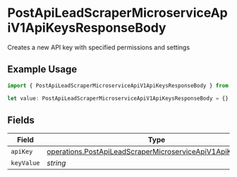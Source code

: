 # PostApiLeadScraperMicroserviceApiV1ApiKeysResponseBody

Creates a new API key with specified permissions and settings

## Example Usage

```typescript
import { PostApiLeadScraperMicroserviceApiV1ApiKeysResponseBody } from "oppulence-backend-sdk/models/operations";

let value: PostApiLeadScraperMicroserviceApiV1ApiKeysResponseBody = {};
```

## Fields

| Field                                                                                                                                      | Type                                                                                                                                       | Required                                                                                                                                   | Description                                                                                                                                |
| ------------------------------------------------------------------------------------------------------------------------------------------ | ------------------------------------------------------------------------------------------------------------------------------------------ | ------------------------------------------------------------------------------------------------------------------------------------------ | ------------------------------------------------------------------------------------------------------------------------------------------ |
| `apiKey`                                                                                                                                   | [operations.PostApiLeadScraperMicroserviceApiV1ApiKeysApiKey](../../models/operations/postapileadscrapermicroserviceapiv1apikeysapikey.md) | :heavy_minus_sign:                                                                                                                         | N/A                                                                                                                                        |
| `keyValue`                                                                                                                                 | *string*                                                                                                                                   | :heavy_minus_sign:                                                                                                                         | N/A                                                                                                                                        |